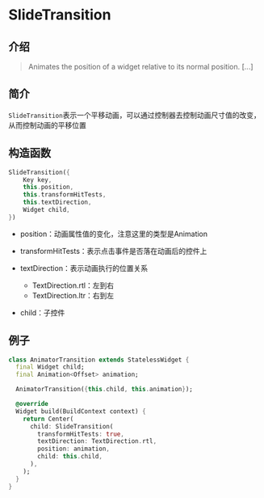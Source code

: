 # SlideTransition

## 介绍

> Animates the position of a widget relative to its normal position. [...]

## 简介

`SlideTransition`表示一个平移动画，可以通过控制器去控制动画尺寸值的改变，从而控制动画的平移位置

## 构造函数

```dart
SlideTransition({
    Key key,
    this.position,
    this.transformHitTests,
    this.textDirection,
    Widget child,
})

```

- position：动画属性值的变化，注意这里的类型是Animation<Offset>
- transformHitTests：表示点击事件是否落在动画后的控件上
- textDirection：表示动画执行的位置关系

  - TextDirection.rtl：左到右
  - TextDirection.ltr：右到左

- child：子控件

## 例子

```dart
class AnimatorTransition extends StatelessWidget {
  final Widget child;
  final Animation<Offset> animation;

  AnimatorTransition({this.child, this.animation});

  @override
  Widget build(BuildContext context) {
    return Center(
      child: SlideTransition(
        transformHitTests: true,
        textDirection: TextDirection.rtl,
        position: animation,
        child: this.child,
      ),
    );
  }
}
```
